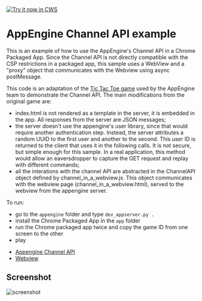 <a target="_blank" href="https://chrome.google.com/webstore/detail/alieplnmdkoekpkepkfgickpmhhabfkl">![Try it now in CWS](https://raw.github.com/GoogleChrome/chrome-app-samples/master/tryitnowbutton.png "Click here to install this sample from the Chrome Web Store")</a>



# AppEngine Channel API example

This is an example of how to use the AppEngine's Channel API in a Chrome Packaged App. Since the Channel API is not directly compatible with the CSP restrictions in a packaged app, this sample uses a WebView and a "proxy" object that communicates with the Webview using async postMessage.

This code is an adaptation of the [Tic Tac Toe game](https://code.google.com/p/channel-tac-toe/) used by the AppEngine team to demonstrate the Channel API. The main modifications from the original game are:

- index.html is not rendered as a template in the server, it is embedded in the app. All responses from the server are JSON messages;
- the server doesn't use the appengine's user library, since that would require another authentication step. Instead, the server attributes a random UUID to the first user and another to the second. This user ID is returned to the client that uses it in the following calls. It is not secure, but simple enough for this sample. In a real application, this method would allow an eaversdropper to capture the GET request and replay with different commands;
- all the interations with the channel API are abstracted in the ChannelAPI object defined by channel_in_a_webview.js. This object communicates with the webview page (channel_in_a_webview.html), served to the webview from the appengine server.

To run:

- go to the `appengine` folder and type `dev_appserver.py .`
- install the Chrome Packaged App in the `app` folder
- run the Chrome packaged app twice and copy the game ID from one screen to the other
- play

* [Appengine Channel API](https://developers.google.com/appengine/docs/python/channel)
* [Webview](https://developer.chrome.com/apps/tags/webview)

     
## Screenshot
![screenshot](/apps/samples/appengine_channelapi/app/assets/screenshot_1280_800.png)

